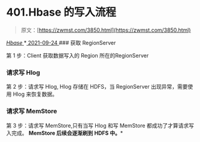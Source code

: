 <!--yml
category: 未分类
date: 0001-01-01 00:00:00
--->

# 401.Hbase 的写入流程

> 原文：[https://zwmst.com/3850.html](https://zwmst.com/3850.html)

   [ *Hbase* ](https://zwmst.com/hbase)*[ <time datetime="2021-09-24T10:52:40+08:00"> 2021-09-24 </time> ](https://zwmst.com/3850.html)  ### 获取 RegionServer

第 1 步：Client 获取数据写入的 Region 所在的RegionServer

### 请求写 Hlog

第 2 步：请求写 Hlog, Hlog 存储在 HDFS，当 RegionServer 出现异常，需要使用 Hlog 来恢复数据。

### 请求写 MemStore

第 3 步：请求写 MemStore,只有当写 Hlog 和写 MemStore 都成功了才算请求写入完成。
**MemStore 后续会逐渐刷到 HDFS 中。***